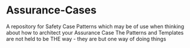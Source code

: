 # Assurance-Cases
A repository for Safety Case Patterns which may be of use when thinking about how to architect your Assurance Case
The Patterns and Templates are not held to be THE way - they are but one way of doing things
